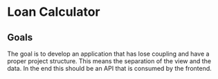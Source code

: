 # Loan Calculator

## Goals
The goal is to develop an application that has lose coupling and have a proper project structure. This means the separation of the view and the data. In the end this should be an API that is consumed by the frontend. 
